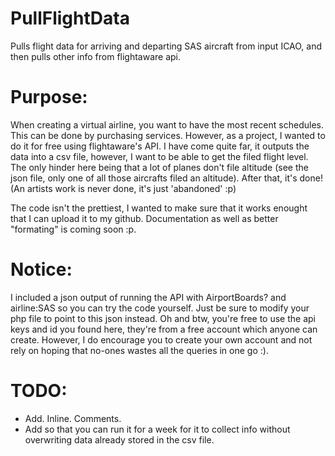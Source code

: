 # PullFlightData
Pulls flight data for arriving and departing SAS aircraft from input ICAO, and then pulls other info from flightaware api.

# Purpose:

When creating a virtual airline, you want to have the most recent schedules.
This can be done by purchasing services. However, as a project, I wanted to do it for free using flightaware's API.
I have come quite far, it outputs the data into a csv file, however, I want to be able to get the filed flight level.
The only hinder here being that a lot of planes don't file altitude (see the json file, only one of all those aircrafts filed an altitude).
After that, it's done! (An artists work is never done, it's just 'abandoned' :p)

The code isn't the prettiest, I wanted to make sure that it works enought that I can upload it to my github.
Documentation as well as better "formating" is coming soon :p.

# Notice:

I included a json output of running the API with AirportBoards? and airline:SAS so you can try the code yourself.
Just be sure to modify your php file to point to this json instead.
Oh and btw, you're free to use the api keys and id you found here, they're from a free account which anyone can create.
However, I do encourage you to create your own account and not rely on hoping that no-ones wastes all the queries in one go :).

# TODO: 

- Add. Inline. Comments.
- Add so that you can run it for a week for it to collect info without overwriting data already stored in the csv file.
